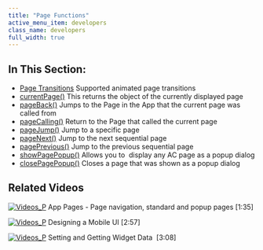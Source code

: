 ```yaml
---
title: "Page Functions"
active_menu_item: developers
class_name: developers
full_width: true
---
```



## In This Section:

 - [Page Transitions](/developers/user-guide/scripting-apis/client-api/page-functions/page-transitions)
    Supported animated page transitions
 - [currentPage()](/developers/user-guide/scripting-apis/client-api/page-functions/currentpage)
    This returns the object of the currently displayed page
 - [pageBack()](/developers/user-guide/scripting-apis/client-api/page-functions/pageback)
    Jumps to the Page in the App that the current page was called from
 - [pageCalling()](/developers/user-guide/scripting-apis/client-api/page-functions/pagecalling)
    Return to the Page that called the current page
 - [pageJump()](/developers/user-guide/scripting-apis/client-api/page-functions/pagejump)
    Jump to a specific page
 - [pageNext()](/developers/user-guide/scripting-apis/client-api/page-functions/pagenext)
    Jump to the next sequential page
 - [pagePrevious()](/developers/user-guide/scripting-apis/client-api/page-functions/pageprevious)
    Jump to the previous sequential page
 - [showPagePopup()](/developers/user-guide/scripting-apis/client-api/page-functions/showpagepopup)
    Allows you to  display any AC page as a popup dialog
 - [closePagePopup()](/developers/user-guide/scripting-apis/client-api/page-functions/closepagepopup)
    Closes a page that was shown as a popup dialog

## Related Videos

[![Videos\_P](/img/docs/videos_p.png)](http://www.youtube.com/v/EGKg4-MAwS0?autoplay=1&hd=1&fs=1&showsearch=0&rel=0&) App Pages - Page navigation, standard and popup pages [1:35]

[![Videos\_P](/img/docs/videos_p.png)](http://www.youtube.com/v/BelIr0vzxlU?autoplay=1&hd=1&fs=1&showsearch=0&rel=0&) Designing a Mobile UI [2:57]

[![Videos\_P](/img/docs/videos_p.png)](http://www.youtube.com/v/VTypeamWf5E?autoplay=1&hd=1&fs=1&showsearch=0&rel=0&) Setting and Getting Widget Data  [3:08]
